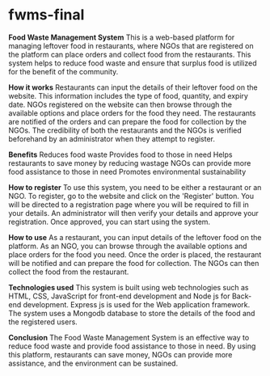 # fwms-final
**Food Waste Management System**
This is a web-based platform for managing leftover food in restaurants, where NGOs that are registered on the platform can place orders and collect food from the restaurants. This system helps to reduce food waste and ensure that surplus food is utilized for the benefit of the community.


**How it works**
Restaurants can input the details of their leftover food on the website. This information includes the type of food, quantity, and expiry date. NGOs registered on the website can then browse through the available options and place orders for the food they need. The restaurants are notified of the orders and can prepare the food for collection by the NGOs. The credibility of both the restaurants and the NGOs is verified beforehand by an administrator when they attempt to register.

**Benefits**
Reduces food waste
Provides food to those in need
Helps restaurants to save money by reducing wastage
NGOs can provide more food assistance to those in need
Promotes environmental sustainability

**How to register**
To use this system, you need to be either a restaurant or an NGO. To register, go to the website and click on the 'Register' button. You will be directed to a registration page where you will be required to fill in your details. An administrator will then verify your details and approve your registration. Once approved, you can start using the system.

**How to use**
As a restaurant, you can input details of the leftover food on the platform. As an NGO, you can browse through the available options and place orders for the food you need. Once the order is placed, the restaurant will be notified and can prepare the food for collection. The NGOs can then collect the food from the restaurant.

**Technologies used**
This system is built using web technologies such as HTML, CSS, JavaScript for front-end development and Node js for Back-end development. Express js is used for the Web application framework. The system uses a Mongodb database to store the details of the food and the registered users.

**Conclusion**
The Food Waste Management System is an effective way to reduce food waste and provide food assistance to those in need. By using this platform, restaurants can save money, NGOs can provide more assistance, and the environment can be sustained.
